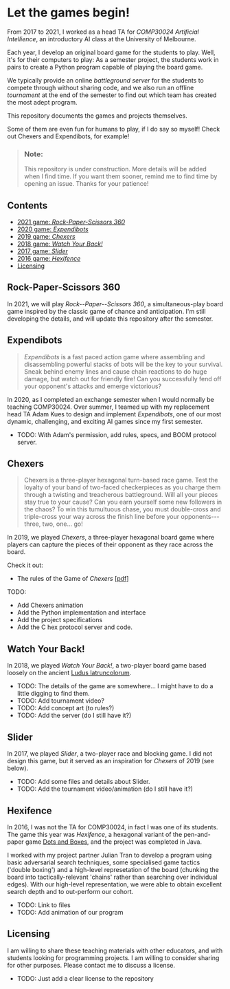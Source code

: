 # Let the games begin!

From 2017 to 2021, I worked as a head TA for *COMP30024 Artificial
Intellience*, an introductory AI class at the University of Melbourne.

Each year, I develop an original board game for the students to play. Well,
it's for their computers to play: As a semester project, the students work
in pairs to create a Python program capable of playing the board game.

We typically provide an online *battleground server* for the students to
compete through without sharing code, and we also run an offline *tournament*
at the end of the semester to find out which team has created the most adept
program.

This repository documents the games and projects themselves.

Some of them are even fun for humans to play, if I do say so myself!
Check out Chexers and Expendibots, for example!

> ### Note:
> 
> This repository is under construction. More details will be added when I
> find time. If you want them sooner, remind me to find time by opening an
> issue. Thanks for your patience!

## Contents

* [2021 game: *Rock-Paper-Scissors 360*](#rock-paper-scissors-360)
* [2020 game: *Expendibots*](#expendibots)
* [2019 game: *Chexers*](#chexers)
* [2018 game: *Watch Your Back!*](#watch-your-back)
* [2017 game: *Slider*](#slider)
* [2016 game: *Hexifence*](#hexifence)
* [Licensing](#licensing)

## Rock-Paper-Scissors 360

In 2021, we will play *Rock--Paper--Scissors 360*, a simultaneous-play board
game inspired by the classic game of chance and anticipation. I'm still
developing the details, and will update this repository after the semester.



## Expendibots

> *Expendibots* is a fast paced action game where assembling and
> disassembling powerful stacks of bots will be the key to your survival.
> Sneak behind enemy lines and cause chain reactions to do huge damage,
> but watch out for friendly fire!
> Can you successfully fend off your opponent's attacks and emerge
> victorious?

In 2020, as I completed an exchange semester when I would normally be
teaching COMP30024. Over summer, I teamed up with my replacement head TA
Adam Kues to design and implement *Expendibots*, one of our most dynamic,
challenging, and exciting AI games since my first semester.

* TODO: With Adam's permission, add rules, specs, and BOOM protocol server.


## Chexers

> Chexers is a three-player hexagonal turn-based race game.
> Test the loyalty of your band of two-faced checkerpieces as you charge
> them through a twisting and treacherous battleground.
> Will all your pieces stay true to your cause?
> Can you earn yourself some new followers in the chaos?
> To win this tumultuous chase, you must double-cross and triple-cross your
> way across the finish line before your opponents---three, two, one... go!

In 2019, we played *Chexers*, a three-player hexagonal board game where
players can capture the pieces of their opponent as they race across the
board.

Check it out:

* The rules of the Game of *Chexers* \[[pdf](2019-chexers/rules.pdf)\]

TODO:

* Add Chexers animation
* Add the Python implementation and interface
* Add the project specifications
* Add the C hex protocol server and code.

## Watch Your Back!

In 2018, we played *Watch Your Back!*, a two-player board game based loosely
on the ancient
[Ludus latruncolorum](https://en.wikipedia.org/wiki/Ludus_latrunculorum).

* TODO:
  The details of the game are somewhere... I might have to do a little digging
  to find them.
* TODO: Add tournament video?
* TODO: Add concept art (to rules?)
* TODO: Add the server (do I still have it?)

## Slider

In 2017, we played *Slider*, a two-player race and blocking game. I did not
design this game, but it served as an inspiration for *Chexers* of 2019 (see
below).

* TODO: Add some files and details about Slider.
* TODO: Add the tournament video/animation (do I still have it?)

## Hexifence

In 2016, I was not the TA for COMP30024, in fact I was one of its students.
The game this year was *Hexifence*, a hexagonal variant of the pen-and-paper
game [Dots and Boxes](https://en.wikipedia.org/wiki/Dots_and_Boxes), and the
project was completed in Java.

I worked with my project partner Julian Tran to develop a program using basic
adversarial search techniques, some specialised game tactics ('double boxing')
and a high-level represetation of the board (chunking the board into
tactically-relevant 'chains' rather than searching over individual edges).
With our high-level representation, we were able to obtain excellent search
depth and to out-perform our cohort.

* TODO: Link to files
* TODO: Add animation of our program

## Licensing

I am willing to share these teaching materials with other educators, and
with students looking for programming projects. I am willing to consider
sharing for other purposes. Please contact me to discuss a license.

* TODO: Just add a clear license to the repository
